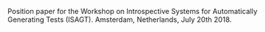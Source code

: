 Position paper for the Workshop on Introspective Systems for Automatically 
Generating Tests (ISAGT). Amsterdam, Netherlands, July 20th 2018.
